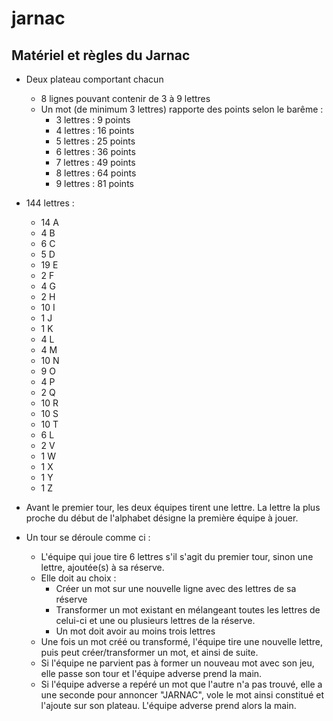 # jarnac

## Matériel et règles du Jarnac

- Deux plateau comportant chacun
  - 8 lignes pouvant contenir de 3 à 9 lettres
  - Un mot (de minimum 3 lettres) rapporte des points selon le barême :
    - 3 lettres : 9 points
    - 4 lettres : 16 points
    - 5 lettres : 25 points
    - 6 lettres : 36 points
    - 7 lettres : 49 points
    - 8 lettres : 64 points
    - 9 lettres : 81 points
 
 - 144 lettres :
   - 14 A
   - 4 B
   - 6 C
   - 5 D
   - 19 E
   - 2 F
   - 4 G
   - 2 H
   - 10 I
   - 1 J
   - 1 K
   - 4 L
   - 4 M
   - 10 N
   - 9 O
   - 4 P
   - 2 Q
   - 10 R
   - 10 S
   - 10 T
   - 6 L
   - 2 V
   - 1 W
   - 1 X
   - 1 Y
   - 1 Z
   
 - Avant le premier tour, les deux équipes tirent une lettre. La lettre la plus proche du début de l'alphabet désigne la première équipe à jouer.
 - Un tour se déroule comme ci :
   - L'équipe qui joue tire 6 lettres s'il s'agit du premier tour, sinon une lettre, ajoutée(s) à sa réserve.
   - Elle doit au choix :
     - Créer un mot sur une nouvelle ligne avec des lettres de sa réserve
     - Transformer un mot existant en mélangeant toutes les lettres de celui-ci et une ou plusieurs lettres de la réserve.
     - Un mot doit avoir au moins trois lettres
   - Une fois un mot créé ou transformé, l'équipe tire une nouvelle lettre, puis peut créer/transformer un mot, et ainsi de suite.
   - Si l'équipe ne parvient pas à former un nouveau mot avec son jeu, elle passe son tour et l'équipe adverse prend la main.
   - Si l'équipe adverse a repéré un mot que l'autre n'a pas trouvé, elle a une seconde pour annoncer "JARNAC", vole le mot ainsi constitué et l'ajoute sur son plateau. L'équipe adverse prend alors la main.
